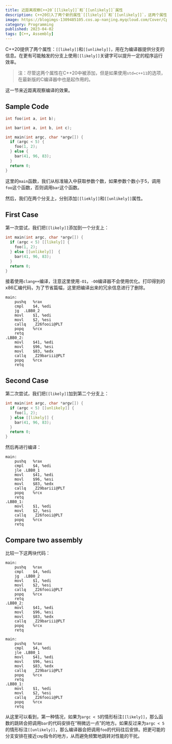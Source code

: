 ```yaml
---
title: 近距离观察C++20`[[likely]]`和`[[unlikely]]`属性
description: C++20引入了两个新的属性`[[likely]]`和`[[unlikely]]`，这两个属性可以帮助编译器优化代码，这一篇来观察一下对应的汇编代码。
image: https://blogimgs-1309485105.cos.ap-nanjing.myqcloud.com/Cover/Cpp/3.jpg
category: Programming
published: 2023-04-02
tags: [C++, Assembly]
---
```


C++20提供了两个属性：`[[likely]]`和`[[unlikely]]`，用在为编译器提供分支的信息。在更有可能触发的分支上使用`[[likely]]`关键字可以提升一定的程序运行效率。

> 注：尽管这两个属性在C++20中被添加，但是如果使用`std=c++11`的选项，在最新版的C编译器中也是起作用的。

这一节来近距离观察编译的效果。

## Sample Code

```cpp
int foo(int a, int b);

int bar(int a, int b, int c);

int main(int argc, char *argv[]) {
  if (argc < 5) {
    foo(1, 2);
  } else {
    bar(41, 96, 83);
  }
  return 0;
}
```

这里的`main`函数，我们从标准输入中获取参数个数，如果参数个数小于5，调用`foo`这个函数，否则调用`bar`这个函数。

然后，我们在两个分支上，分别添加`[[liekly]]`和`[[unlikely]]`属性。

## First Case

第一次尝试，我们把`[[likely]]`添加到一个分支上：

```cpp
int main(int argc, char *argv[]) {
  if (argc < 5) [[likely]] {
    foo(1, 2);
  } else [[unlikely]]  {
    bar(41, 96, 83);
  }
  return 0;
}
```

接着使用`clang++`编译，注意这里使用`-O1`，`-O0`编译器不会使用优化。打印得到的x86汇编代码，为了节省篇幅，这里把编译出来的冗余信息进行了删除。

```x86asm
main:
	pushq	%rax
	cmpl	$4, %edi
	jg	.LBB0_2
	movl	$1, %edi
	movl	$2, %esi
	callq	_Z26fooii@PLT
	popq	%rcx
	retq
.LBB0_2:
	movl	$41, %edi
	movl	$96, %esi
	movl	$83, %edx
	callq	_Z29bariii@PLT
	popq	%rcx
	retq
```

## Second Case

第二次尝试，我们把`[[likely]]`加到第二个分支上：

```cpp
int main(int argc, char *argv[]) {
  if (argc < 5) [[unlikely]] {
    foo(1, 2);
  } else [[likely]] {
    bar(41, 96, 83);
  }
  return 0;
}
```

然后再进行编译：

```x86asm
main:
	pushq	%rax
	cmpl	$4, %edi
	jle	.LBB0_1
	movl	$41, %edi
	movl	$96, %esi
	movl	$83, %edx
	callq	_Z29bariii@PLT
	popq	%rcx
	retq
.LBB0_1:
	movl	$1, %edi
	movl	$2, %esi
	callq	_Z26fooii@PLT
	popq	%rcx
	retq
```

## Compare two assembly

比较一下这两块代码：

```x86asm
main:
	pushq	%rax
	cmpl	$4, %edi
	jg	.LBB0_2
	movl	$1, %edi
	movl	$2, %esi
	callq	_Z26fooii@PLT
	popq	%rcx
	retq
.LBB0_2:
	movl	$41, %edi
	movl	$96, %esi
	movl	$83, %edx
	callq	_Z29bariii@PLT
	popq	%rcx
	retq
```

```x86asm
main:
	pushq	%rax
	cmpl	$4, %edi
	jle	.LBB0_1
	movl	$41, %edi
	movl	$96, %esi
	movl	$83, %edx
	callq	_Z29barii@PLT
	popq	%rcx
	retq
.LBB0_1:
	movl	$1, %edi
	movl	$2, %esi
	callq	_Z26fooii@PLT
	popq	%rcx
	retq
```

从这里可以看到，第一种情况，如果为`argc < 5`的情形标注`[[likely]]`，那么函数的跳转会把调用`bar`的代码安排在“稍微远一点”的地方。如果反过来为`argc < 5`的情形标注`[[unlikely]]`，那么编译器会把调用`foo`的代码往后安排。把更可能的分支安排在接近`cmp`指令的地方，从而避免频繁地跳转对性能的干扰。
